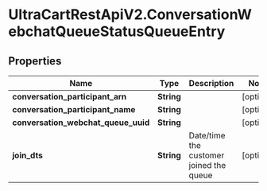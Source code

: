 # UltraCartRestApiV2.ConversationWebchatQueueStatusQueueEntry

## Properties

Name | Type | Description | Notes
------------ | ------------- | ------------- | -------------
**conversation_participant_arn** | **String** |  | [optional] 
**conversation_participant_name** | **String** |  | [optional] 
**conversation_webchat_queue_uuid** | **String** |  | [optional] 
**join_dts** | **String** | Date/time the customer joined the queue | [optional] 


